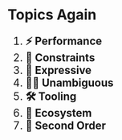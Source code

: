 # Topics Again

<div style="font-size: 1.5em;">

1. **⚡ Performance** <!--  High runtime performance, low resource usage. -->
2. **🚧 Constraints** <!--  Rules that give us freedom. -->
3. **💬 Expressive** <!-- Code represents the concept, and back. -->
4. **😵‍💫 Unambiguous** <!-- Don't wonder, know. -->
5. **🛠️ Tooling** <!--  Standard support for collaboration is provided. -->
6. **🚛 Ecosystem** <!--  Wide variety of areas, Stability. -->
7. **🦋 Second Order** <!-- Flow-on effects from the above. (productivity, lower cost, flow state, fun) -->

</div>
